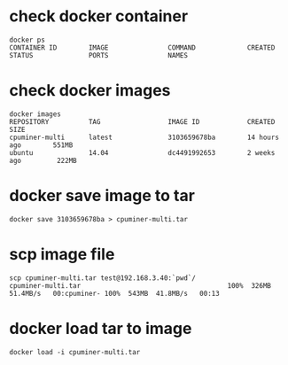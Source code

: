 # check docker container
```
docker ps
CONTAINER ID        IMAGE               COMMAND             CREATED             STATUS              PORTS               NAMES
```

# check docker images
```
docker images
REPOSITORY          TAG                 IMAGE ID            CREATED             SIZE
cpuminer-multi      latest              3103659678ba        14 hours ago        551MB
ubuntu              14.04               dc4491992653        2 weeks ago         222MB
```

# docker save image to tar
```
docker save 3103659678ba > cpuminer-multi.tar
```

# scp image file
```
scp cpuminer-multi.tar test@192.168.3.40:`pwd`/
cpuminer-multi.tar                                     100%  326MB  51.4MB/s   00:cpuminer- 100%  543MB  41.8MB/s   00:13
```

# docker load tar to image
```
docker load -i cpuminer-multi.tar
```
